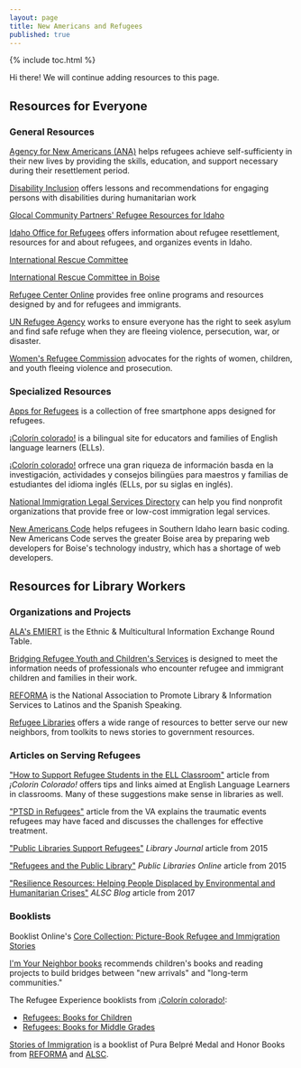 ```yaml
---
layout: page  
title: New Americans and Refugees  
published: true  
---
```


{% include toc.html %}  

<p class="message">
  Hi there! We will continue adding resources to this page.
</p>

## Resources for Everyone  

### General Resources  

[Agency for New Americans (ANA)](http://www.anaidaho.org) helps refugees achieve self-sufficienty in their new lives by providing the skills, education, and support necessary during their resettlement period.  

[Disability Inclusion](https://www.womensrefugeecommission.org/disabilities/disability-inclusion) offers lessons and recommendations for engaging persons with disabilities during humanitarian work  

[Glocal Community Partners' Refugee Resources for Idaho](http://www.glocalboise.org/portal/index.php/resources/web-based-resources/refugee-idaho)  

[Idaho Office for Refugees](http://www.idahorefugees.org) offers information about refugee resettlement, resources for and about refugees, and organizes events in Idaho.  

[International Rescue Committee](https://www.rescue.org)  

[International Rescue Committee in Boise](https://www.rescue.org/united-states/boise-id)  

[Refugee Center Online](https://therefugeecenter.org) provides free online programs and resources designed by and for refugees and immigrants.  

[UN Refugee Agency](http://www.unhcr.org/about-us.html) works to ensure everyone has the right to seek asylum and find safe refuge when they are fleeing violence, persecution, war, or disaster.  

[Women's Refugee Commission](https://www.womensrefugeecommission.org) advocates for the rights of women, children, and youth fleeing violence and prosecution.  

### Specialized Resources  

[Apps for Refugees](http://appsforrefugees.com) is a collection of free smartphone apps designed for refugees.  

[¡Colorín colorado!](http://www.colorincolorado.org) is a bilingual site for educators and families of English language learners (ELLs).  

[¡Colorín colorado!](http://www.colorincolorado.org/es/home) orfrece una gran riqueza de información basda en la investigación, actividades y consejos bilingües para maestros y familias de estudiantes del idioma inglés (ELLs, por su siglas en inglés).  

[National Immigration Legal Services Directory](https://www.immigrationadvocates.org/nonprofit/legaldirectory/) can help you find nonprofit organizations that provide free or low-cost immigration legal services.  

[New Americans Code](http://www.newamericanscode.com) helps refugees in Southern Idaho learn basic coding. New Americans Code serves the greater Boise area by preparing web developers for Boise's technology industry, which has a shortage of web developers.  

## Resources for Library Workers  

### Organizations and Projects  

[ALA's EMIERT](http://www.ala.org/rt/emiert/) is the Ethnic & Multicultural Information Exchange Round Table.  

[Bridging Refugee Youth and Children's Services](http://www.brycs.org) is designed to meet the information needs of professionals who encounter refugee and immigrant children and families in their work.  

[REFORMA](https://www.reforma.org) is the National Association to Promote Library & Information Services to Latinos and the Spanish Speaking.  

[Refugee Libraries](https://refugeelibraries.org) offers a wide range of resources to better serve our new neighbors, from toolkits to news stories to government resources.  

### Articles on Serving Refugees  

["How to Support Refugee Students in the ELL Classroom"](http://www.colorincolorado.org/article/how-support-refugee-students-ell-classroom) article from _¡Colorin Colorado!_ offers tips and links aimed at English Language Learners in classrooms. Many of these suggestions make sense in libraries as well.  

["PTSD in Refugees"](https://www.ptsd.va.gov/professional/trauma/other/ptsd-refugees.asp) article from the VA explains the traumatic events refugees may have faced and discusses the challenges for effective treatment.  

["Public Libraries Support Refugees"](http://lj.libraryjournal.com/2015/12/public-services/public-libraries-support-refugees) _Library Journal_ article from 2015  

["Refugees and the Public Library"](http://publiclibrariesonline.org/2015/12/refugees-and-the-public-library/) _Public Libraries Online_ article from 2015  

["Resilience Resources: Helping People Displaced by Environmental and Humanitarian Crises"](http://www.alsc.ala.org/blog/2017/09/resilience-resources/) _ALSC Blog_ article from 2017  

### Booklists  

Booklist Online's [Core Collection: Picture-Book Refugee and Immigration Stories](https://www.booklistonline.com/Core-Collection-Picture-Book-Refugee-and-Immigration-Stories/pid=8652225)  

[I'm Your Neighbor books](http://www.imyourneighborbooks.org) recommends children's books and reading projects to build bridges between "new arrivals" and "long-term communities."  

The Refugee Experience booklists from [¡Colorín colorado!](http://www.colorincolorado.org):  

- [Refugees: Books for Children](http://www.colorincolorado.org/booklist/refugee-experience-books-children)  
- [Refugees: Books for Middle Grades](http://www.colorincolorado.org/booklist/refugees-books-middle-grades)  

[Stories of Immigration](http://www.ala.org/alsc/sites/ala.org.alsc/files/content/compubs/booklists/Stories%20of%20Immigration%20Booklist%20FINAL%202.0.pdf) is a booklist of Pura Belpré Medal and Honor Books from [REFORMA](https://www.reforma.org) and [ALSC](http://www.ala.org/alsc/).  